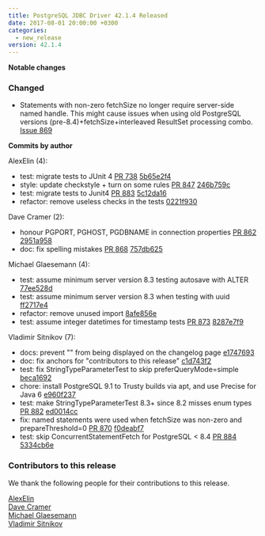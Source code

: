 ```yaml
---
title: PostgreSQL JDBC Driver 42.1.4 Released
date: 2017-08-01 20:00:00 +0300
categories:
  - new_release
version: 42.1.4
---
```

**Notable changes**

### Changed
- Statements with non-zero fetchSize no longer require server-side named handle. This might cause issues when using old PostgreSQL versions (pre-8.4)+fetchSize+interleaved ResultSet processing combo. [Issue 869](https://github.com/pgjdbc/pgjdbc/issues/869)

<!--more-->

**Commits by author**

AlexElin (4):

* test: migrate tests to JUnit 4 [PR 738](https://github.com/pgjdbc/pgjdbc/pull/738) [5b65e2f4](https://github.com/pgjdbc/pgjdbc/commit/5b65e2f45b1cb130b4380b31ff6c0c73210d9fe0)
* style: update checkstyle + turn on some rules [PR 847](https://github.com/pgjdbc/pgjdbc/pull/847) [246b759c](https://github.com/pgjdbc/pgjdbc/commit/246b759cdc264c2732717dbd6ff9f8f472024196)
* test: migrate tests to Junit4 [PR 883](https://github.com/pgjdbc/pgjdbc/pull/883) [5c12da16](https://github.com/pgjdbc/pgjdbc/commit/5c12da16d3aa17d299e942c4a2b3647674422920)
* refactor: remove useless checks in the tests [0221f930](https://github.com/pgjdbc/pgjdbc/commit/0221f930b35a6f24e539ac4740886fafaebcaeac)

Dave Cramer (2):

* honour PGPORT, PGHOST, PGDBNAME in connection properties [PR 862](https://github.com/pgjdbc/pgjdbc/pull/862) [2951a958](https://github.com/pgjdbc/pgjdbc/commit/2951a9583b8ea1b1b0e933896ff4be95628f834e)
* doc: fix spelling mistakes [PR 868](https://github.com/pgjdbc/pgjdbc/pull/868) [757db625](https://github.com/pgjdbc/pgjdbc/commit/757db62590f4f7b72cf565680ab79eda7880f2b3)

Michael Glaesemann (4):

* test: assume minimum server version 8.3 testing autosave with ALTER [77ee528d](https://github.com/pgjdbc/pgjdbc/commit/77ee528d021ccdf740b19f9ed48259ece5df7705)
* test: assume minimum server version 8.3 when testing with uuid [ff2717e4](https://github.com/pgjdbc/pgjdbc/commit/ff2717e42a8c0394e6cde4527ed1f721ffa9fb84)
* refactor: remove unused import [8afe856e](https://github.com/pgjdbc/pgjdbc/commit/8afe856e5ea22870cf1489ec1fd328efee6b7426)
* test: assume integer datetimes for timestamp tests [PR 873](https://github.com/pgjdbc/pgjdbc/pull/873) [8287e7f9](https://github.com/pgjdbc/pgjdbc/commit/8287e7f92f890a41f8d2b51980157a92e1cd57e8)

Vladimir Sitnikov (7):

* docs: prevent "<!--more-->" from being displayed on the changelog page [e1747693](https://github.com/pgjdbc/pgjdbc/commit/e174769363d12941b8e95d90d0459751351ea4e1)
* doc: fix anchors for "contributors to this release" [c1d743f2](https://github.com/pgjdbc/pgjdbc/commit/c1d743f2408df8b377bc9d8440717541a5b627e3)
* test: fix StringTypeParameterTest to skip preferQueryMode=simple [beca1692](https://github.com/pgjdbc/pgjdbc/commit/beca16922b455a6a00c655df8a3b701d008aad6e)
* chore: install PostgreSQL 9.1 to Trusty builds via apt, and use Precise for Java 6 [e960f237](https://github.com/pgjdbc/pgjdbc/commit/e960f2373a8de8b1b58fa199ee85a8b73ae684d2)
* test: make StringTypeParameterTest 8.3+ since 8.2 misses enum types [PR 882](https://github.com/pgjdbc/pgjdbc/pull/882) [ed0014cc](https://github.com/pgjdbc/pgjdbc/commit/ed0014cc03cedde76003a84c06a4f7b95b823de0)
* fix: named statements were used when fetchSize was non-zero and prepareThreshold=0 [PR 870](https://github.com/pgjdbc/pgjdbc/pull/870) [f0deabf7](https://github.com/pgjdbc/pgjdbc/commit/f0deabf7d87bb5bffeb84e9cd686eeb632aa9687)
* test: skip ConcurrentStatementFetch for PostgreSQL < 8.4 [PR 884](https://github.com/pgjdbc/pgjdbc/pull/884) [5334cb6e](https://github.com/pgjdbc/pgjdbc/commit/5334cb6ef7554bba255f00baf4ff3220f16e31ea)

<a name="contributors_{{ page.version }}"></a>
### Contributors to this release

We thank the following people for their contributions to this release.

[AlexElin](https://github.com/AlexElin)  
[Dave Cramer](davec@postgresintl.com)  
[Michael Glaesemann](https://github.com/grzm)  
[Vladimir Sitnikov](https://github.com/vlsi)  
